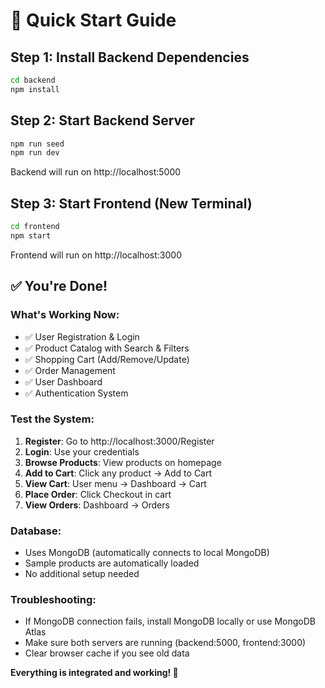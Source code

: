 # 🚀 Quick Start Guide

## Step 1: Install Backend Dependencies
```bash
cd backend
npm install
```

## Step 2: Start Backend Server
```bash
npm run seed
npm run dev
```
Backend will run on http://localhost:5000

## Step 3: Start Frontend (New Terminal)
```bash
cd frontend
npm start
```
Frontend will run on http://localhost:3000

## ✅ You're Done!

### What's Working Now:
- ✅ User Registration & Login
- ✅ Product Catalog with Search & Filters
- ✅ Shopping Cart (Add/Remove/Update)
- ✅ Order Management
- ✅ User Dashboard
- ✅ Authentication System

### Test the System:
1. **Register**: Go to http://localhost:3000/Register
2. **Login**: Use your credentials
3. **Browse Products**: View products on homepage
4. **Add to Cart**: Click any product → Add to Cart
5. **View Cart**: User menu → Dashboard → Cart
6. **Place Order**: Click Checkout in cart
7. **View Orders**: Dashboard → Orders

### Database:
- Uses MongoDB (automatically connects to local MongoDB)
- Sample products are automatically loaded
- No additional setup needed

### Troubleshooting:
- If MongoDB connection fails, install MongoDB locally or use MongoDB Atlas
- Make sure both servers are running (backend:5000, frontend:3000)
- Clear browser cache if you see old data

**Everything is integrated and working! 🎉**